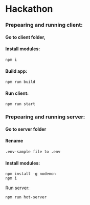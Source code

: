 # Hackathon

### Prepearing and running client:

#### Go to client folder,
#### Install modules:

```
npm i 
```

#### Build app:

```
npm run build 
```

#### Run client:

```
npm run start
```

### Prepearing and running server:

#### Go to server folder

#### Rename 

```
.env-sample file to .env
```
#### Install modules:

``` 
npm install -g nodemon
npm i
```

Run server:
```
npm run hot-server 
```
